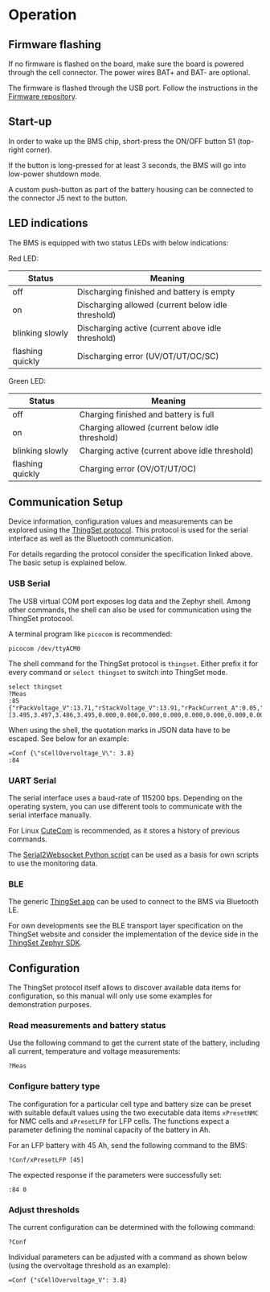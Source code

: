 # Operation

## Firmware flashing

If no firmware is flashed on the board, make sure the board is powered through the cell connector. The power wires BAT+ and BAT- are optional.

The firmware is flashed through the USB port. Follow the instructions in the [Firmware repository](https://github.com/LibreSolar/bms-firmware).

## Start-up

In order to wake up the BMS chip, short-press the ON/OFF button S1 (top-right corner).

If the button is long-pressed for at least 3 seconds, the BMS will go into low-power shutdown mode.

A custom push-button as part of the battery housing can be connected to the connector J5 next to the button.

## LED indications

The BMS is equipped with two status LEDs with below indications:

Red LED:

| Status | Meaning |
|---------|--------|
| off     | Discharging finished and battery is empty |
| on      | Discharging allowed (current below idle threshold) |
| blinking slowly | Discharging active (current above idle threshold) |
| flashing quickly | Discharging error (UV/OT/UT/OC/SC) |

Green LED:

| Status | Meaning |
|---------|--------|
| off     | Charging finished and battery is full |
| on      | Charging allowed (current below idle threshold) |
| blinking slowly | Charging active (current above idle threshold) |
| flashing quickly | Charging error (OV/OT/UT/OC) |

## Communication Setup

Device information, configuration values and measurements can be explored using the [ThingSet protocol](https://thingset.io/). This protocol is used for the serial interface as well as the Bluetooth communication.

For details regarding the protocol consider the specification linked above. The basic setup is explained below.

### USB Serial

The USB virtual COM port exposes log data and the Zephyr shell. Among other commands, the shell can also be used for communication using the ThingSet protocool.

A terminal program like `picocom` is recommended:

```
picocom /dev/ttyACM0
```

The shell command for the ThingSet protocol is `thingset`. Either prefix it for every command or `select thingset` to switch into ThingSet mode.

```
select thingset
?Meas
:85 {"rPackVoltage_V":13.71,"rStackVoltage_V":13.91,"rPackCurrent_A":0.05,"rBatTemp_degC":29.4,"rICTemp_degC":34.2,"rMOSFETTemp_degC":31.8,"rSOC_pct":100.0,"rErrorFlags":0,"rBmsState":3,"rCellVoltages_V":[3.495,3.497,3.486,3.495,0.000,0.000,0.000,0.000,0.000,0.000,0.000,0.000,0.000,0.000,0.000,0.000],"rCellAvgVoltage_V":3.493,"rCellMinVoltage_V":3.486,"rCellMaxVoltage_V":3.497,"rBalancingStatus":0}
```

When using the shell, the quotation marks in JSON data have to be escaped. See below for an example:

```
=Conf {\"sCellOvervoltage_V\": 3.8}
:84
```

### UART Serial

The serial interface uses a baud-rate of 115200 bps. Depending on the operating system, you can use different tools to communicate with the serial interface manually.

For Linux [CuteCom](https://sourceforge.net/projects/cutecom/) is recommended, as it stores a history of previous commands.

The [Serial2Websocket Python script](https://github.com/ThingSet/thingset-serial2websocket) can be used as a basis for own scripts to use the monitoring data.

### BLE

The generic [ThingSet app](https://github.com/ThingSet/thingset-app) can be used to connect to the BMS via Bluetooth LE.

For own developments see the BLE transport layer specification on the ThingSet website and consider the implementation of the device side in the [ThingSet Zephyr SDK](https://github.com/ThingSet/thingset-zephyr-sdk).

## Configuration

The ThingSet protocol itself allows to discover available data items for configuration, so this manual will only use some examples for demonstration purposes.

### Read measurements and battery status

Use the following command to get the current state of the battery, including all current, temperature and voltage measurements:

```
?Meas
```

### Configure battery type

The configuration for a particular cell type and battery size can be preset with suitable default values using the two executable data items `xPresetNMC` for NMC cells and `xPresetLFP` for LFP cells. The functions expect a parameter defining the nominal capacity of the battery in Ah.

For an LFP battery with 45 Ah, send the following command to the BMS:

```
!Conf/xPresetLFP [45]
```

The expected response if the parameters were successfully set:

```
:84 0
```

### Adjust thresholds

The current configuration can be determined with the following command:

```
?Conf
```

Individual parameters can be adjusted with a command as shown below (using the overvoltage threshold as an example):


```
=Conf {"sCellOvervoltage_V": 3.8}
```
